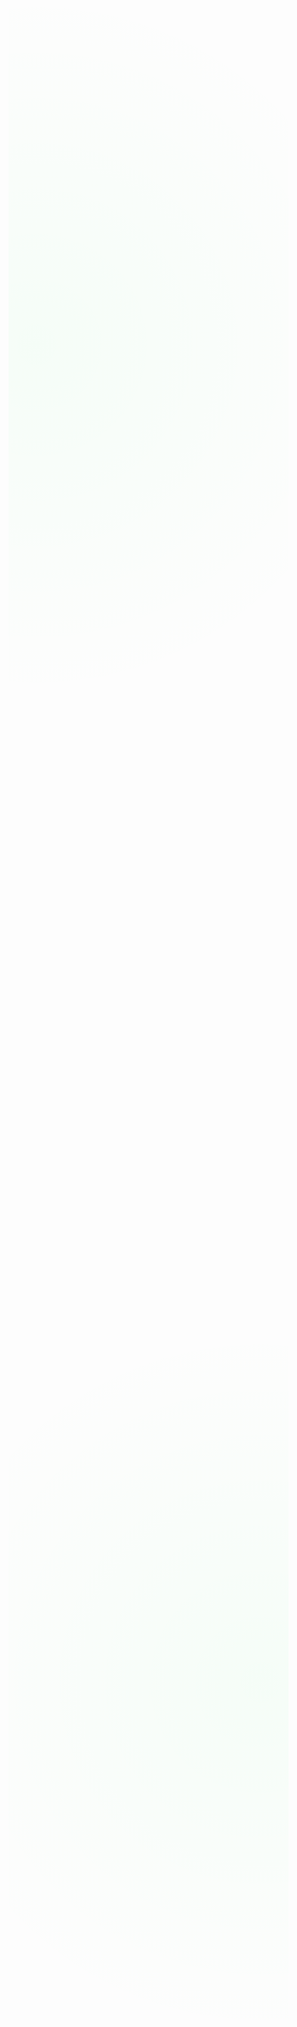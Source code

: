 <!DOCTYPE html>
<html lang="pt-BR">
<head>
    <meta charset="UTF-8">
    <meta name="viewport" content="width=device-width, initial-scale=1.0">
    <title>Arthur Leite Felix | Cybersecurity Portfolio</title>
    <link rel="stylesheet" href="https://cdnjs.cloudflare.com/ajax/libs/font-awesome/6.4.0/css/all.min.css">
    <style>
        * {
            margin: 0;
            padding: 0;
            box-sizing: border-box;
            font-family: 'Courier New', monospace;
        }

        :root {
            --bg-primary: #0a0a0a;
            --bg-secondary: #121212;
            --accent-primary: #00ff41;
            --accent-secondary: #008c29;
            --text-primary: #f1f1f1;
            --text-secondary: #a0a0a0;
            --card-bg: #1a1a1a;
            --transition: all 0.3s ease;
        }

        body {
            background-color: var(--bg-primary);
            color: var(--text-primary);
            line-height: 1.6;
            overflow-x: hidden;
            background-image: 
                radial-gradient(circle at 10% 20%, rgba(0, 255, 65, 0.03) 0%, transparent 20%),
                radial-gradient(circle at 90% 80%, rgba(0, 255, 65, 0.03) 0%, transparent 20%);
        }

        .container {
            max-width: 1200px;
            margin: 0 auto;
            padding: 0 20px;
        }

        header {
            padding: 40px 0;
            text-align: center;
            position: relative;
        }

        .profile-img {
            width: 150px;
            height: 150px;
            border-radius: 50%;
            object-fit: cover;
            border: 3px solid var(--accent-primary);
            box-shadow: 0 0 20px rgba(0, 255, 65, 0.3);
            margin-bottom: 20px;
        }

        h1 {
            font-size: 2.5rem;
            margin-bottom: 10px;
            color: var(--accent-primary);
            text-shadow: 0 0 10px rgba(0, 255, 65, 0.5);
        }

        .subtitle {
            font-size: 1.2rem;
            color: var(--text-secondary);
            margin-bottom: 20px;
        }

        .tabs-container {
            margin: 40px 0;
        }

        .tabs {
            display: flex;
            justify-content: center;
            flex-wrap: wrap;
            gap: 10px;
            margin-bottom: 30px;
        }

        .tab {
            padding: 12px 24px;
            background-color: var(--bg-secondary);
            border: 1px solid var(--accent-secondary);
            border-radius: 30px;
            cursor: pointer;
            transition: var(--transition);
            font-weight: bold;
            color: var(--text-secondary);
        }

        .tab:hover {
            background-color: var(--accent-secondary);
            color: var(--text-primary);
            transform: translateY(-3px);
            box-shadow: 0 5px 15px rgba(0, 140, 41, 0.3);
        }

        .tab.active {
            background-color: var(--accent-primary);
            color: var(--bg-primary);
            border-color: var(--accent-primary);
            box-shadow: 0 0 15px rgba(0, 255, 65, 0.5);
        }

        .tab-content {
            display: none;
            animation: fadeIn 0.5s ease forwards;
            background-color: var(--card-bg);
            border-radius: 10px;
            padding: 30px;
            box-shadow: 0 5px 25px rgba(0, 0, 0, 0.5);
            border: 1px solid #2a2a2a;
        }

        .tab-content.active {
            display: block;
        }

        @keyframes fadeIn {
            from { opacity: 0; transform: translateY(20px); }
            to { opacity: 1; transform: translateY(0); }
        }

        .skills-grid {
            display: grid;
            grid-template-columns: repeat(auto-fill, minmax(250px, 1fr));
            gap: 20px;
            margin-top: 20px;
        }

        .skill-card {
            background-color: var(--bg-secondary);
            padding: 20px;
            border-radius: 10px;
            border-left: 4px solid var(--accent-primary);
            transition: var(--transition);
        }

        .skill-card:hover {
            transform: translateY(-5px);
            box-shadow: 0 10px 20px rgba(0, 0, 0, 0.3);
        }

        .skill-card h3 {
            color: var(--accent-primary);
            margin-bottom: 15px;
            display: flex;
            align-items: center;
            gap: 10px;
        }

        .progress-bar {
            height: 8px;
            background-color: #2a2a2a;
            border-radius: 4px;
            overflow: hidden;
            margin-top: 10px;
        }

        .progress {
            height: 100%;
            background-color: var(--accent-primary);
            border-radius: 4px;
            width: 0;
            transition: width 1s ease;
        }

        .project-grid {
            display: grid;
            grid-template-columns: repeat(auto-fill, minmax(300px, 1fr));
            gap: 25px;
            margin-top: 20px;
        }

        .project-card {
            background-color: var(--bg-secondary);
            border-radius: 10px;
            overflow: hidden;
            transition: var(--transition);
            border: 1px solid #2a2a2a;
        }

        .project-card:hover {
            transform: translateY(-5px);
            box-shadow: 0 10px 20px rgba(0, 0, 0, 0.3);
            border-color: var(--accent-secondary);
        }

        .project-img {
            width: 100%;
            height: 180px;
            object-fit: cover;
            border-bottom: 2px solid var(--accent-primary);
        }

        .project-content {
            padding: 20px;
        }

        .project-content h3 {
            color: var(--accent-primary);
            margin-bottom: 10px;
        }

        .project-content p {
            color: var(--text-secondary);
            margin-bottom: 15px;
            font-size: 0.9rem;
        }

        .tags {
            display: flex;
            flex-wrap: wrap;
            gap: 8px;
            margin-bottom: 15px;
        }

        .tag {
            background-color: rgba(0, 255, 65, 0.1);
            color: var(--accent-primary);
            padding: 5px 10px;
            border-radius: 20px;
            font-size: 0.8rem;
        }

        .btn {
            display: inline-block;
            padding: 8px 16px;
            background-color: transparent;
            color: var(--accent-primary);
            border: 1px solid var(--accent-primary);
            border-radius: 4px;
            text-decoration: none;
            transition: var(--transition);
            font-size: 0.9rem;
        }

        .btn:hover {
            background-color: var(--accent-primary);
            color: var(--bg-primary);
        }

        .social-links {
            display: flex;
            justify-content: center;
            gap: 20px;
            margin-top: 30px;
        }

        .social-links a {
            display: flex;
            align-items: center;
            justify-content: center;
            width: 50px;
            height: 50px;
            border-radius: 50%;
            background-color: var(--bg-secondary);
            color: var(--text-primary);
            font-size: 1.5rem;
            transition: var(--transition);
            border: 1px solid #2a2a2a;
        }

        .social-links a:hover {
            background-color: var(--accent-primary);
            color: var(--bg-primary);
            transform: translateY(-5px);
            box-shadow: 0 5px 15px rgba(0, 255, 65, 0.3);
        }

        footer {
            text-align: center;
            padding: 40px 0;
            margin-top: 60px;
            color: var(--text-secondary);
            border-top: 1px solid #2a2a2a;
        }

        .typewriter {
            overflow: hidden;
            border-right: 0.15em solid var(--accent-primary);
            white-space: nowrap;
            margin: 0 auto;
            letter-spacing: 0.15em;
            animation: typing 3.5s steps(40, end), blink-caret 0.75s step-end infinite;
        }

        @keyframes typing {
            from { width: 0 }
            to { width: 100% }
        }

        @keyframes blink-caret {
            from, to { border-color: transparent }
            50% { border-color: var(--accent-primary) }
        }

        @media (max-width: 768px) {
            .skills-grid, .project-grid {
                grid-template-columns: 1fr;
            }
            
            .tabs {
                flex-direction: column;
                align-items: center;
            }
            
            .tab {
                width: 100%;
                text-align: center;
            }
        }
    </style>
</head>
<body>
    <div class="container">
        <header>
            <img src="https://avatars.githubusercontent.com/u/162200251?v=4" alt="Arthur Leite Felix" class="profile-img">
            <h1>Arthur Leite Felix</h1>
            <p class="subtitle">Estudante de Cybersecurity | UESB Vitória da Conquista</p>
            <p class="typewriter"># Hack the planet, secure the future</p>
        </header>

        <div class="tabs-container">
            <div class="tabs">
                <div class="tab active" data-tab="sobre">Sobre Mim</div>
                <div class="tab" data-tab="habilidades">Habilidades</div>
                <div class="tab" data-tab="projetos">Projetos</div>
                <div class="tab" data-tab="certificacoes">Certificações</div>
                <div class="tab" data-tab="contato">Contato</div>
            </div>

            <div class="tab-content active" id="sobre">
                <h2><i class="fas fa-user"></i> Sobre Mim</h2>
                <p>Olá! Sou Arthur Leite Felix, estudante de Cybersecurity na UESB de Vitória da Conquista. Sou apaixonado por segurança cibernética, pentesting e desenvolvimento seguro.</p>
                <p>Atualmente, estou focado em aprimorar minhas habilidades em plataformas como Try Hack Me, Hack The Box e Cybrary, enquanto desenvolvo projetos pessoais relacionados à segurança de sistemas e aplicações.</p>
                <p>Minha jornada na cybersecurity começou com a curiosidade sobre como os sistemas funcionam e como podem ser protegidos contra ameaças. Desde então, tenho me dedicado a aprender sobre vulnerabilidades, exploits e medidas defensivas.</p>
            </div>

            <div class="tab-content" id="habilidades">
                <h2><i class="fas fa-code"></i> Habilidades Técnicas</h2>
                <div class="skills-grid">
                    <div class="skill-card">
                        <h3><i class="fab fa-linux"></i> Linux</h3>
                        <p>Experiência em administração de sistemas Linux, incluindo distribuições como Kali Linux e Ubuntu.</p>
                        <div class="progress-bar">
                            <div class="progress" style="width: 90%"></div>
                        </div>
                    </div>
                    <div class="skill-card">
                        <h3><i class="fas fa-shield-alt"></i> Cybersecurity</h3>
                        <p>Conhecimento em pentesting, análise de vulnerabilidades e técnicas de segurança ofensiva e defensiva.</p>
                        <div class="progress-bar">
                            <div class="progress" style="width: 85%"></div>
                        </div>
                    </div>
                    <div class="skill-card">
                        <h3><i class="fab fa-python"></i> Python</h3>
                        <p>Desenvolvimento de scripts para automação, ferramentas de segurança e análise de dados.</p>
                        <div class="progress-bar">
                            <div class="progress" style="width: 80%"></div>
                        </div>
                    </div>
                    <div class="skill-card">
                        <h3><i class="fab fa-java"></i> Java</h3>
                        <p>Desenvolvimento de aplicações seguras com foco em boas práticas de codificação.</p>
                        <div class="progress-bar">
                            <div class="progress" style="width: 75%"></div>
                        </div>
                    </div>
                    <div class="skill-card">
                        <h3><i class="fas fa-terminal"></i> C++</h3>
                        <p>Desenvolvimento de software de baixo nível e aplicações de alto desempenho.</p>
                        <div class="progress-bar">
                            <div class="progress" style="width: 70%"></div>
                        </div>
                    </div>
                    <div class="skill-card">
                        <h3><i class="fas fa-network-wired"></i> Redes</h3>
                        <p>Compreensão de protocolos de rede, arquiteturas e técnicas de segurança em redes.</p>
                        <div class="progress-bar">
                            <div class="progress" style="width: 80%"></div>
                        </div>
                    </div>
                </div>
            </div>

            <div class="tab-content" id="projetos">
                <h2><i class="fas fa-project-diagram"></i> Projetos em Destaque</h2>
                <div class="project-grid">
                    <div class="project-card">
                        <img src="https://images.unsplash.com/photo-1563089145-599997674d42?ixlib=rb-4.0.3&ixid=MnwxMjA3fDB8MHxwaG90by1wYWdlfHx8fGVufDB8fHx8&auto=format&fit=crop&w=870&q=80" alt="Network Scanner" class="project-img">
                        <div class="project-content">
                            <h3>Network Scanner Tool</h3>
                            <p>Ferramenta de varredura de rede desenvolvida em Python para identificar dispositivos e vulnerabilidades.</p>
                            <div class="tags">
                                <span class="tag">Python</span>
                                <span class="tag">Scapy</span>
                                <span class="tag">Networking</span>
                            </div>
                            <a href="#" class="btn">Ver Projeto</a>
                        </div>
                    </div>
                    <div class="project-card">
                        <img src="https://images.unsplash.com/photo-1544890225-2f3faec4cd60?ixlib=rb-4.0.3&ixid=MnwxMjA3fDB8MHxwaG90by1wYWdlfHx8fGVufDB8fHx8&auto=format&fit=crop&w=870&q=80" alt="Password Manager" class="project-img">
                        <div class="project-content">
                            <h3>Secure Password Manager</h3>
                            <p>Gerenciador de senhas seguro com criptografia AES-256 desenvolvido em Java.</p>
                            <div class="tags">
                                <span class="tag">Java</span>
                                <span class="tag">Cryptography</span>
                                <span class="tag">Security</span>
                            </div>
                            <a href="#" class="btn">Ver Projeto</a>
                        </div>
                    </div>
                    <div class="project-card">
                        <img src="https://images.unsplash.com/photo-1589652717521-10c0d092dea9?ixlib=rb-4.0.3&ixid=MnwxMjA3fDB8MHxwaG90by1wYWdlfHx8fGVufDB8fHx8&auto=format&fit=crop&w=870&q=80" alt="Vulnerability Scanner" class="project-img">
                        <div class="project-content">
                            <h3>Vulnerability Scanner</h3>
                            <p>Scanner de vulnerabilidades para aplicações web com relatórios detalhados.</p>
                            <div class="tags">
                                <span class="tag">Python</span>
                                <span class="tag">Web Security</span>
                                <span class="tag">OWASP</span>
                            </div>
                            <a href="#" class="btn">Ver Projeto</a>
                        </div>
                    </div>
                </div>
            </div>

            <div class="tab-content" id="certificacoes">
                <h2><i class="fas fa-award"></i> Certificações e Conquistas</h2>
                <div class="skills-grid">
                    <div class="skill-card">
                        <h3><i class="fas fa-medal"></i> Try Hack Me</h3>
                        <p>Completei diversos caminhos de aprendizado em cybersecurity, incluindo Pentest+ e Cyber Defense.</p>
                        <div class="progress-bar">
                            <div class="progress" style="width: 85%"></div>
                        </div>
                    </div>
                    <div class="skill-card">
                        <h3><i class="fas fa-medal"></i> Hack The Box</h3>
                        <p>Resolução de máquinas desafiadoras e participação em competições de hacking.</p>
                        <div class="progress-bar">
                            <div class="progress" style="width: 75%"></div>
                        </div>
                    </div>
                    <div class="skill-card">
                        <h3><i class="fas fa-medal"></i> Cybrary</h3>
                        <p>Cursos completos em ethical hacking, análise de malware e segurança de redes.</p>
                        <div class="progress-bar">
                            <div class="progress" style="width: 80%"></div>
                        </div>
                    </div>
                    <div class="skill-card">
                        <h3><i class="fas fa-graduation-cap"></i> UESB</h3>
                        <p>Graduação em andamento com foco em cybersecurity e desenvolvimento seguro.</p>
                        <div class="progress-bar">
                            <div class="progress" style="width: 70%"></div>
                        </div>
                    </div>
                </div>
            </div>

            <div class="tab-content" id="contato">
                <h2><i class="fas fa-envelope"></i> Entre em Contato</h2>
                <p>Estou sempre aberto a discutir novos projetos, oportunidades de colaboração ou conversas sobre cybersecurity.</p>
                <p>Você pode me encontrar nas seguintes plataformas:</p>
                
                <div class="social-links">
                    <a href="#" title="GitHub"><i class="fab fa-github"></i></a>
                    <a href="#" title="LinkedIn"><i class="fab fa-linkedin"></i></a>
                    <a href="#" title="Try Hack Me"><i class="fas fa-code"></i></a>
                    <a href="#" title="Hack The Box"><i class="fas fa-cube"></i></a>
                    <a href="#" title="Email"><i class="fas fa-envelope"></i></a>
                </div>
            </div>
        </div>

        <footer>
            <p>&copy; 2023 Arthur Leite Felix - Cybersecurity Portfolio</p>
            <p>Desenvolvido com &#10084; e muito café</p>
        </footer>
    </div>

    <script>
        document.addEventListener('DOMContentLoaded', function() {
            // Tab switching functionality
            const tabs = document.querySelectorAll('.tab');
            const tabContents = document.querySelectorAll('.tab-content');
            
            tabs.forEach(tab => {
                tab.addEventListener('click', () => {
                    const tabId = tab.getAttribute('data-tab');
                    
                    // Remove active class from all tabs and contents
                    tabs.forEach(t => t.classList.remove('active'));
                    tabContents.forEach(c => c.classList.remove('active'));
                    
                    // Add active class to clicked tab and corresponding content
                    tab.classList.add('active');
                    document.getElementById(tabId).classList.add('active');
                });
            });
            
            // Animate progress bars when they become visible
            const progressBars = document.querySelectorAll('.progress');
            
            const observer = new IntersectionObserver((entries) => {
                entries.forEach(entry => {
                    if (entry.isIntersecting) {
                        const width = entry.target.style.width;
                        entry.target.style.width = '0';
                        setTimeout(() => {
                            entry.target.style.width = width;
                        }, 100);
                        observer.unobserve(entry.target);
                    }
                });
            }, { threshold: 0.5 });
            
            progressBars.forEach(bar => {
                observer.observe(bar);
            });
        });
    </script>
</body>
</html>
